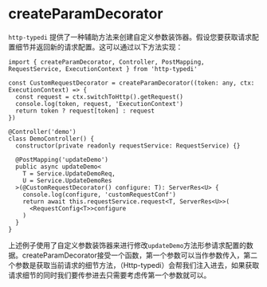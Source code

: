 # createParamDecorator

`http-typedi` 提供了一种辅助方法来创建自定义参数装饰器。假设您要获取请求配置细节并返回新的请求配置。这可以通过以下方法实现：

```ts{17}
import { createParamDecorator, Controller, PostMapping, RequestService, ExecutionContext } from 'http-typedi'

const CustomRequestDecorator = createParamDecorator((token: any, ctx: ExecutionContext) => {
  const request = ctx.switchToHttp().getRequest()
  console.log(token, request, 'ExecutionContext')
  return token ? request[token] : request
})

@Controller('demo')
class DemoController() {
  constructor(private readonly requestService: RequestService) {}

  @PostMapping('updateDemo')
  public async updateDemo<
    T = Service.UpdateDemoReq,
    U = Service.UpdateDemoRes
  >(@CustomRequestDecorator() configure: T): ServerRes<U> {
    console.log(configure, 'customRequestConf')
    return await this.requestService.request<T, ServerRes<U>>(
      <RequestConfig<T>>configure
    )
  }
}
```

上述例子使用了自定义参数装饰器来进行修改`updateDemo`方法形参请求配置的数据。createParamDecorator接受一个函数，第一个参数可以当作参数传入，第二个参数是获取当前请求的细节方法，（Http-typedi）会帮我们注入进去，如果获取请求细节的同时我们要传参进去只需要考虑传第一个参数就可以。